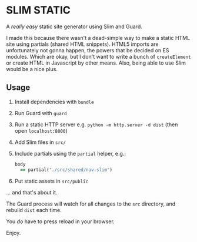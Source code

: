 # SLIM STATIC

A _really easy_ static site generator using Slim and Guard.

I made this because there wasn't a dead-simple way to make a static HTML site using partials (shared HTML snippets). HTML5 imports are unfortunately not gonna happen, the powers that be decided on ES modules. Which are okay, but I don't want to write a bunch of `createElement` or create HTML in Javascript by other means. Also, being able to use Slim would be a nice plus.  

## Usage

1. Install dependencies with `bundle`
2. Run Guard with `guard`
3. Run a static HTTP server e.g. `python -m http.server -d dist` (then open `localhost:8000`)
2. Add Slim files in `src/`
3. Include partials using the `partial` helper, e.g.:

	```ruby
	body
	  == partial("./src/shared/nav.slim")
	
	```
4. Put static assets in `src/public`

... and that's about it.

The Guard process will watch for all changes to the `src` directory, and rebuild `dist` each time.

You _do_ have to press reload in your browser.

Enjoy.




